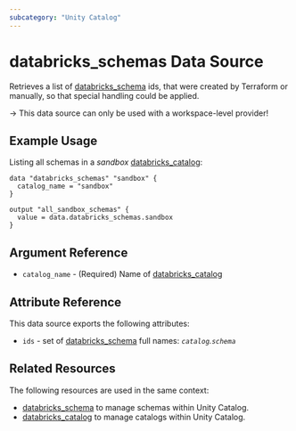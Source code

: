 ```yaml
---
subcategory: "Unity Catalog"
---
```

# databricks_schemas Data Source

Retrieves a list of [databricks_schema](../resources/schema.md) ids, that were created by Terraform or manually, so that special handling could be applied.

-> This data source can only be used with a workspace-level provider!

## Example Usage

Listing all schemas in a _sandbox_ [databricks_catalog](../resources/catalog.md):

```hcl
data "databricks_schemas" "sandbox" {
  catalog_name = "sandbox"
}

output "all_sandbox_schemas" {
  value = data.databricks_schemas.sandbox
}
```

## Argument Reference

* `catalog_name` - (Required) Name of [databricks_catalog](../resources/catalog.md)

## Attribute Reference

This data source exports the following attributes:

* `ids` - set of [databricks_schema](../resources/schema.md) full names: *`catalog`.`schema`*

## Related Resources

The following resources are used in the same context:

* [databricks_schema](../resources/schema.md) to manage schemas within Unity Catalog.
* [databricks_catalog](../resources/catalog.md) to manage catalogs within Unity Catalog.

